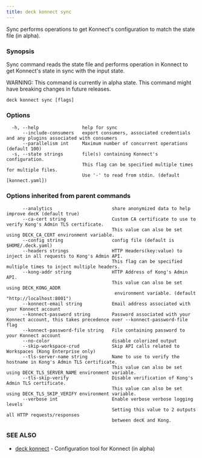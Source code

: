 ```yaml
---
title: deck konnect sync
---
```


Sync performs operations to get Konnect's configuration to match the state file (in alpha).

### Synopsis

Sync command reads the state file and performs operation in Konnect
to get Konnect's state in sync with the input state.

WARNING: This command is currently in alpha state. This command
might have breaking changes in future releases.

```
deck konnect sync [flags]
```

### Options

```
  -h, --help                help for sync
      --include-consumers   export consumers, associated credentials and any plugins associated with consumers
      --parallelism int     Maximum number of concurrent operations (default 100)
  -s, --state strings       file(s) containing Konnect's configuration.
                            This flag can be specified multiple times for multiple files.
                            Use '-' to read from stdin. (default [konnect.yaml])
```

### Options inherited from parent commands

```
      --analytics                      share anonymized data to help improve decK (default true)
      --ca-cert string                 Custom CA certificate to use to verify Kong's Admin TLS certificate.
                                       This value can also be set using DECK_CA_CERT environment variable.
      --config string                  config file (default is $HOME/.deck.yaml)
      --headers strings                HTTP Headers(key:value) to inject in all requests to Kong's Admin API.
                                       This flag can be specified multiple times to inject multiple headers.
      --kong-addr string               HTTP Address of Kong's Admin API.
                                       This value can also be set using DECK_KONG_ADDR
                                        environment variable. (default "http://localhost:8001")
      --konnect-email string           Email address associated with your Konnect account
      --konnect-password string        Password associated with your Konnect account, this takes precedence over --konnect-password-file flag
      --konnect-password-file string   File containing password to your Konnect account
      --no-color                       disable colorized output
      --skip-workspace-crud            Skip API calls related to Workspaces (Kong Enterprise only)
      --tls-server-name string         Name to use to verify the hostname in Kong's Admin TLS certificate.
                                       This value can also be set using DECK_TLS_SERVER_NAME environment variable.
      --tls-skip-verify                Disable verification of Kong's Admin TLS certificate.
                                       This value can also be set using DECK_TLS_SKIP_VERIFY environment variable.
      --verbose int                    Enable verbose verbose logging levels
                                       Setting this value to 2 outputs all HTTP requests/responses
                                       between decK and Kong.
```

### SEE ALSO

* [deck konnect](deck_konnect.md)	 - Configuration tool for Konnect (in alpha)
